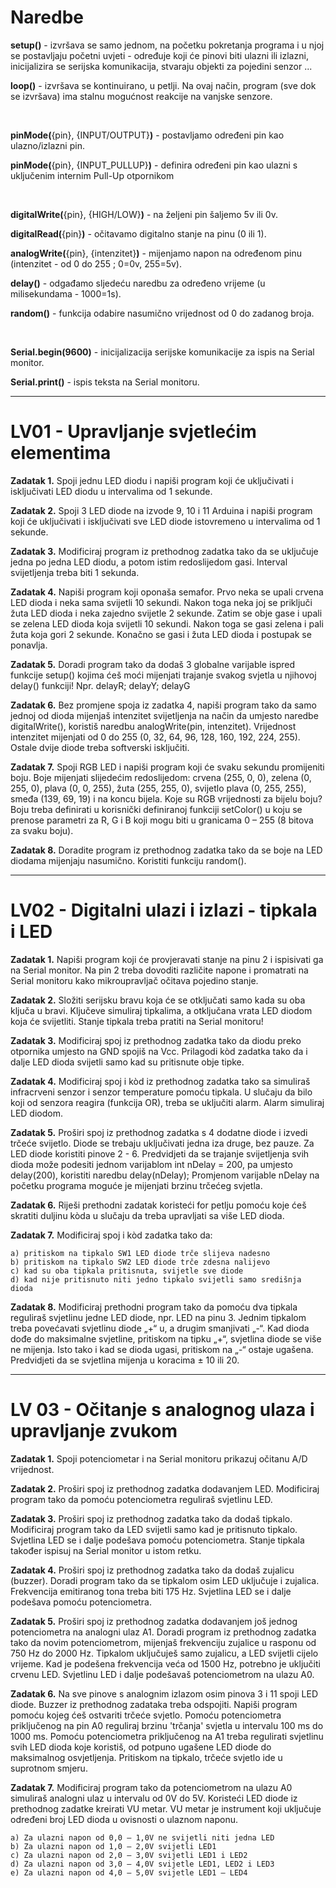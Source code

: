 <h1>Naredbe</h1>

<strong>setup()</strong> - izvršava se samo jednom, na početku pokretanja programa i u njoj se postavljaju početni uvjeti - određuje koji će pinovi biti ulazni ili izlazni, inicijalizira se serijska komunikacija, stvaraju objekti za pojedini senzor ...

<strong>loop()</strong> - izvršava se kontinuirano, u petlji. Na ovaj način, program (sve dok se izvršava) ima stalnu mogućnost reakcije na vanjske senzore.

<br>

<strong>pinMode(</strong>{pin}, {INPUT/OUTPUT}<strong>)</strong> - postavljamo određeni pin kao ulazno/izlazni pin.

<strong>pinMode(</strong>{pin}, {INPUT_PULLUP}<strong>)</strong> - definira određeni pin kao ulazni s uključenim internim Pull-Up otpornikom

<br>

<strong>digitalWrite(</strong>{pin}, {HIGH/LOW}<strong>)</strong> - na željeni pin šaljemo 5v ili 0v.

<strong>digitalRead(</strong>{pin}<strong>)</strong> - očitavamo digitalno stanje na pinu (0 ili 1).

<strong>analogWrite(</strong>{pin}, {intenzitet}<strong>)</strong> - mijenjamo napon na određenom pinu (intenzitet - od 0 do 255 ; 0=0v, 255=5v).

<strong>delay()</strong> - odgađamo sljedeću naredbu za određeno vrijeme (u milisekundama - 1000=1s).

<strong>random()</strong> - funkcija odabire nasumično vrijednost od 0 do zadanog broja.

<br>

<strong>Serial.begin(9600)</strong> - inicijalizacija serijske komunikacije za ispis na Serial monitor.

<strong>Serial.print()</strong> - ispis teksta na Serial monitoru.


<hr>


<h1>LV01 - Upravljanje svjetlećim elementima</h1>

<strong>Zadatak 1.</strong> Spoji jednu LED diodu i napiši program koji će uključivati i isključivati LED diodu u intervalima od 1 sekunde.

<strong>Zadatak 2.</strong> Spoji 3 LED diode na izvode 9, 10 i 11 Arduina i napiši program koji će uključivati i isključivati sve LED diode istovremeno u intervalima od 1 sekunde.

<strong>Zadatak 3.</strong> Modificiraj program iz prethodnog zadatka tako da se uključuje jedna po jedna LED diodu, a potom istim redoslijedom gasi. Interval svijetljenja treba biti 1 sekunda.

<strong>Zadatak 4.</strong> Napiši program koji oponaša semafor. Prvo neka se upali crvena LED dioda i neka sama svijetli 10 sekundi. Nakon toga neka joj se priključi žuta LED dioda i neka zajedno svijetle 2 sekunde. Zatim se obje gase i upali se zelena LED dioda koja svijetli 10 sekundi. Nakon toga se gasi zelena i pali žuta koja gori 2 sekunde. Konačno se gasi i žuta LED dioda i postupak se ponavlja.

<strong>Zadatak 5.</strong> Doradi program tako da dodaš 3 globalne varijable ispred funkcije setup() kojima ćeš moći mijenjati trajanje svakog svjetla u njihovoj delay() funkciji! Npr. delayR; delayY; delayG

<strong>Zadatak 6.</strong> Bez promjene spoja iz zadatka 4, napiši program tako da samo jednoj od dioda mijenjaš intenzitet svijetljenja na način da umjesto naredbe digitalWrite(), koristiš naredbu analogWrite(pin, intenzitet). Vrijednost intenzitet mijenjati od 0 do 255 (0, 32, 64, 96, 128, 160, 192, 224, 255). Ostale dvije diode treba softverski isključiti.

<strong>Zadatak 7.</strong> Spoji RGB LED i napiši program koji će svaku sekundu promijeniti boju. Boje mijenjati slijedećim redoslijedom: crvena (255, 0, 0), zelena (0, 255, 0), plava (0, 0, 255), žuta (255, 255, 0), svijetlo plava (0, 255, 255), smeđa (139, 69, 19) i na koncu bijela. Koje su RGB vrijednosti za bijelu boju? Boju treba definirati u korisnički definiranoj funkciji setColor() u koju se prenose parametri za R, G i B koji mogu biti u granicama 0 – 255 (8 bitova za svaku boju).

<strong>Zadatak 8.</strong> Doradite program iz prethodnog zadatka tako da se boje na LED diodama mijenjaju nasumično. Koristiti funkciju random().

<hr>


<h1>LV02 - Digitalni ulazi i izlazi - tipkala i LED</h1>

<strong>Zadatak 1.</strong> Napiši program koji će provjeravati stanje na pinu 2 i ispisivati ga na Serial monitor. Na pin 2 treba dovoditi različite napone i promatrati na Serial monitoru kako mikroupravljač očitava pojedino stanje.

<strong>Zadatak 2.</strong> Složiti serijsku bravu koja će se otključati samo kada su oba ključa u bravi. Ključeve simuliraj tipkalima, a otključana vrata LED diodom koja će svijetliti. Stanje tipkala treba pratiti na Serial monitoru!

<strong>Zadatak 3.</strong> Modificiraj spoj iz prethodnog zadatka tako da diodu preko otpornika umjesto na GND spojiš na Vcc. Prilagodi kòd zadatka tako da i dalje LED dioda svijetli samo kad su pritisnute obje tipke.

<strong>Zadatak 4.</strong> Modificiraj spoj i kòd iz prethodnog zadatka tako sa simuliraš infracrveni senzor i senzor temperature pomoću tipkala. U slučaju da bilo koji od senzora reagira (funkcija OR), treba se uključiti alarm. Alarm simuliraj LED diodom.

<strong>Zadatak 5.</strong> Proširi spoj iz prethodnog zadatka s 4 dodatne diode i izvedi trčeće svijetlo. Diode se trebaju uključivati jedna iza druge, bez pauze. Za LED diode koristiti pinove 2 - 6. Predvidjeti da se trajanje svijetljenja svih dioda može podesiti jednom varijablom int nDelay = 200, pa umjesto delay(200), koristiti naredbu delay(nDelay); Promjenom varijable nDelay na početku programa moguće je mijenjati brzinu trčećeg svjetla.

<strong>Zadatak 6.</strong> Riješi prethodni zadatak koristeći for petlju pomoću koje ćeš skratiti duljinu kòda u slučaju da treba upravljati sa više LED dioda.

<strong>Zadatak 7.</strong> Modificiraj spoj i kòd zadatka tako da:
  
    a) pritiskom na tipkalo SW1 LED diode trče slijeva nadesno
    b) pritiskom na tipkalo SW2 LED diode trče zdesna nalijevo
    c) kad su oba tipkala pritisnuta, svijetle sve diode
    d) kad nije pritisnuto niti jedno tipkalo svijetli samo središnja dioda

<strong>Zadatak 8.</strong> Modificiraj prethodni program tako da pomoću dva tipkala reguliraš svjetlinu jedne LED diode, npr. LED na pinu 3. Jednim tipkalom treba povećavati svjetlinu diode „+“ u, a drugim smanjivati „-“. Kad dioda dođe do maksimalne svjetline, pritiskom na tipku „+“, svjetlina diode se više ne mijenja. Isto tako i kad se dioda ugasi, pritiskom na „-“ ostaje ugašena. Predvidjeti da se svjetlina mijenja u koracima ± 10 ili 20.

<hr>


<h1>LV 03 - Očitanje s analognog ulaza i upravljanje zvukom</h1>

**Zadatak 1.** Spoji potenciometar i na Serial monitoru prikazuj očitanu A/D vrijednost.

**Zadatak 2.** Proširi spoj iz prethodnog zadatka dodavanjem LED. Modificiraj program tako da pomoću potenciometra reguliraš svjetlinu LED.

**Zadatak 3.** Proširi spoj iz prethodnog zadatka tako da dodaš tipkalo. Modificiraj program tako da LED svijetli samo kad je pritisnuto tipkalo. Svjetlina LED se i dalje podešava pomoću potenciometra. Stanje tipkala također ispisuj na Serial monitor u istom retku.

**Zadatak 4.** Proširi spoj iz prethodnog zadatka tako da dodaš zujalicu (buzzer). Doradi program tako da se tipkalom osim LED uključuje i zujalica. Frekvencija emitiranog tona treba biti 175 Hz. Svjetlina LED se i dalje podešava pomoću potenciometra.

**Zadatak 5.** Proširi spoj iz prethodnog zadatka dodavanjem još jednog potenciometra na analogni ulaz A1. Doradi program iz prethodnog zadatka tako da novim potenciometrom, mijenjaš frekvenciju zujalice u rasponu od 750 Hz do 2000 Hz. Tipkalom uključuješ samo zujalicu, a LED svijetli cijelo vrijeme. Kad je podešena frekvencija veća od 1500 Hz, potrebno je uključiti crvenu LED. Svjetlinu LED i dalje podešavaš potenciometrom na ulazu A0.

**Zadatak 6.** Na sve pinove s analognim izlazom osim pinova 3 i 11 spoji LED diode. Buzzer iz prethodnog
zadataka treba odspojiti.
Napiši program pomoću kojeg ćeš ostvariti trčeće svjetlo. Pomoću potenciometra priključenog na pin A0 reguliraj brzinu 'trčanja' svjetla u intervalu 100 ms do 1000 ms. Pomoću potenciometra priključenog na A1 treba regulirati svjetlinu svih LED dioda koje koristiš, od potpuno ugašene LED diode do maksimalnog osvjetljenja. Pritiskom na tipkalo, trčeće svjetlo ide u suprotnom smjeru.

**Zadatak 7.** Modificiraj program tako da potenciometrom na ulazu A0 simuliraš analogni ulaz u intervalu od 0V do 5V. Koristeći LED diode iz prethodnog zadatke kreirati VU metar. VU metar je instrument koji uključuje određeni broj LED dioda u ovisnosti o ulaznom naponu.

    a) Za ulazni napon od 0,0 – 1,0V ne svijetli niti jedna LED
    b) Za ulazni napon od 1,0 – 2,0V svijetli LED1
    c) Za ulazni napon od 2,0 – 3,0V svijetli LED1 i LED2
    d) Za ulazni napon od 3,0 – 4,0V svijetle LED1, LED2 i LED3
    e) Za ulazni napon od 4,0 – 5,0V svijetle LED1 – LED4
